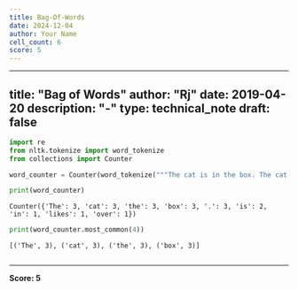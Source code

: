 ```yaml
---
title: Bag-Of-Words
date: 2024-12-04
author: Your Name
cell_count: 6
score: 5
---
```


---
title: "Bag of Words"
author: "Rj"
date: 2019-04-20
description: "-"
type: technical_note
draft: false
---

```python
import re
from nltk.tokenize import word_tokenize
from collections import Counter
```


```python
word_counter = Counter(word_tokenize("""The cat is in the box. The cat likes the box. The box is over the cat."""))
```


```python
print(word_counter)
```

    Counter({'The': 3, 'cat': 3, 'the': 3, 'box': 3, '.': 3, 'is': 2, 'in': 1, 'likes': 1, 'over': 1})



```python
print(word_counter.most_common(4))
```

    [('The', 3), ('cat', 3), ('the', 3), ('box', 3)]



```python

```


---
**Score: 5**